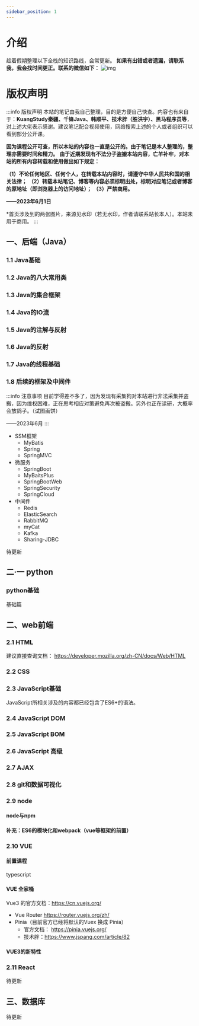 ```yaml
---
sidebar_position: 1
---
```


# 介绍
<!--# WEB 全栈知识整理-->
趁着假期整理以下全栈的知识路线，会常更新。
**如果有出错或者遗漏，请联系我，我会找时间更正。联系的微信如下：**
![img](https://img.up.cdn.nahida.cn/2022/02/qrcode_for_gh_2988c64a4cf1_258.jpg)

# 版权声明
:::info 版权声明
本站的笔记由我自己整理，目的是方便自己快查。内容也有来自于：**KuangStudy秦疆、千锋Java、韩顺平、技术胖（胜洪宇）、黑马程序员等**，对上述大佬表示感谢。建议笔记配合视频使用，网络搜索上述的个人或者组织可以看到部分公开课。

**因为课程公开可查，所以本站的内容也一直是公开的。由于笔记是本人整理的，整理亦需要时间和精力。**
**由于近期发现有不法分子盗搬本站内容，亡羊补牢，对本站的所有内容转载和使用做出如下规定：**

**（1）不论任何地区、任何个人，在转载本站内容时，请遵守中华人民共和国的相关法律；**
**（2）转载本站笔记、博客等内容必须标明出处，标明对应笔记或者博客的原地址（即浏览器上的访问地址）；**
**（3）严禁商用。**

**——2023年6月1日**

*首页涉及到的两张图片，来源见水印（若无水印，作者请联系站长本人）。本站未用于商用。
:::

## 一、后端（Java）

### 1.1 Java基础

### 1.2 Java的八大常用类


### 1.3 Java的集合框架

### 1.4 Java的IO流

### 1.5 Java的注解与反射

### 1.6 Java的反射

### 1.7 Java的线程基础

### 1.8 后续的框架及中间件
:::info 注意事项
目前学得差不多了，因为发现有采集狗对本站进行非法采集并盗搬，因为维权困难，正在思考相应对策避免再次被盗搬。另外也正在读研，大概率会放鸽子。（试图画饼）

——2023年6月
:::

- SSM框架
  - MyBatis
  - Spring
  - SpringMVC
- 微服务
  - SpringBoot
  - MyBaitsPlus
  - SpringBootWeb
  - SpringSecurity
  - SpringCloud
- 中间件
  - Redis
  - ElasticSearch
  - RabbitMQ
  - myCat
  - Kafka
  - Sharing-JDBC

待更新

## 二·一 python

### python基础  

基础篇

## 二、web前端

### 2.1 HTML

建议直接查询文档： <https://developer.mozilla.org/zh-CN/docs/Web/HTML>

### 2.2 CSS

### 2.3 JavaScript基础

JavaScript所相关涉及的内容都已经包含了ES6+的语法。

### 2.4 JavaScript DOM

### 2.5 JavaScript BOM

### 2.6 JavaScript 高级

### 2.7 AJAX

### 2.8 git和数据可视化

### 2.9 node

#### node与npm

#### 补充：ES6的模块化和webpack（vue等框架的前置）

### 2.10 VUE

#### 前置课程

typescript 

#### VUE 全家桶

Vue3 的官方文档：<https://cn.vuejs.org/>

- Vue Router <https://router.vuejs.org/zh/>
- Pinia（目前官方已经将默认的Vuex 换成 Pinia）
  - 官方文档： <https://pinia.vuejs.org/>
  - 技术胖：<https://www.jspang.com/article/82>

#### VUE3的新特性  

### 2.11 React

待更新

## 三、数据库

待更新
